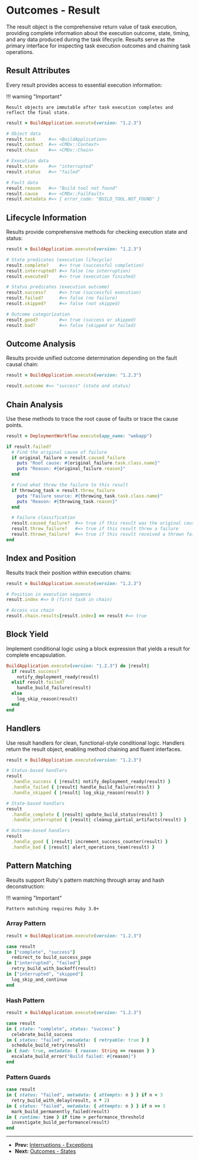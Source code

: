 # Outcomes - Result

The result object is the comprehensive return value of task execution, providing complete information about the execution outcome, state, timing, and any data produced during the task lifecycle. Results serve as the primary interface for inspecting task execution outcomes and chaining task operations.

## Result Attributes

Every result provides access to essential execution information:

!!! warning "Important"

    Result objects are immutable after task execution completes and reflect the final state.

```ruby
result = BuildApplication.execute(version: "1.2.3")

# Object data
result.task     #=> <BuildApplication>
result.context  #=> <CMDx::Context>
result.chain    #=> <CMDx::Chain>

# Execution data
result.state    #=> "interrupted"
result.status   #=> "failed"

# Fault data
result.reason   #=> "Build tool not found"
result.cause    #=> <CMDx::FailFault>
result.metadata #=> { error_code: "BUILD_TOOL.NOT_FOUND" }
```

## Lifecycle Information

Results provide comprehensive methods for checking execution state and status:

```ruby
result = BuildApplication.execute(version: "1.2.3")

# State predicates (execution lifecycle)
result.complete?    #=> true (successful completion)
result.interrupted? #=> false (no interruption)
result.executed?    #=> true (execution finished)

# Status predicates (execution outcome)
result.success?     #=> true (successful execution)
result.failed?      #=> false (no failure)
result.skipped?     #=> false (not skipped)

# Outcome categorization
result.good?        #=> true (success or skipped)
result.bad?         #=> false (skipped or failed)
```

## Outcome Analysis

Results provide unified outcome determination depending on the fault causal chain:

```ruby
result = BuildApplication.execute(version: "1.2.3")

result.outcome #=> "success" (state and status)
```

## Chain Analysis

Use these methods to trace the root cause of faults or trace the cause points.

```ruby
result = DeploymentWorkflow.execute(app_name: "webapp")

if result.failed?
  # Find the original cause of failure
  if original_failure = result.caused_failure
    puts "Root cause: #{original_failure.task.class.name}"
    puts "Reason: #{original_failure.reason}"
  end

  # Find what threw the failure to this result
  if throwing_task = result.threw_failure
    puts "Failure source: #{throwing_task.task.class.name}"
    puts "Reason: #{throwing_task.reason}"
  end

  # Failure classification
  result.caused_failure?  #=> true if this result was the original cause
  result.threw_failure?   #=> true if this result threw a failure
  result.thrown_failure?  #=> true if this result received a thrown failure
end
```

## Index and Position

Results track their position within execution chains:

```ruby
result = BuildApplication.execute(version: "1.2.3")

# Position in execution sequence
result.index #=> 0 (first task in chain)

# Access via chain
result.chain.results[result.index] == result #=> true
```

## Block Yield

Implement conditional logic using a block expression that yields a result for complete encapsulation.

```ruby
BuildApplication.execute(version: "1.2.3") do |result|
  if result.success?
    notify_deployment_ready(result)
  elsif result.failed?
    handle_build_failure(result)
  else
    log_skip_reason(result)
  end
end
```

## Handlers

Use result handlers for clean, functional-style conditional logic. Handlers return the result object, enabling method chaining and fluent interfaces.

```ruby
result = BuildApplication.execute(version: "1.2.3")

# Status-based handlers
result
  .handle_success { |result| notify_deployment_ready(result) }
  .handle_failed { |result| handle_build_failure(result) }
  .handle_skipped { |result| log_skip_reason(result) }

# State-based handlers
result
  .handle_complete { |result| update_build_status(result) }
  .handle_interrupted { |result| cleanup_partial_artifacts(result) }

# Outcome-based handlers
result
  .handle_good { |result| increment_success_counter(result) }
  .handle_bad { |result| alert_operations_team(result) }
```

## Pattern Matching

Results support Ruby's pattern matching through array and hash deconstruction:

!!! warning "Important"

    Pattern matching requires Ruby 3.0+

### Array Pattern

```ruby
result = BuildApplication.execute(version: "1.2.3")

case result
in ["complete", "success"]
  redirect_to build_success_page
in ["interrupted", "failed"]
  retry_build_with_backoff(result)
in ["interrupted", "skipped"]
  log_skip_and_continue
end
```

### Hash Pattern

```ruby
result = BuildApplication.execute(version: "1.2.3")

case result
in { state: "complete", status: "success" }
  celebrate_build_success
in { status: "failed", metadata: { retryable: true } }
  schedule_build_retry(result)
in { bad: true, metadata: { reason: String => reason } }
  escalate_build_error("Build failed: #{reason}")
end
```

### Pattern Guards

```ruby
case result
in { status: "failed", metadata: { attempts: n } } if n < 3
  retry_build_with_delay(result, n * 2)
in { status: "failed", metadata: { attempts: n } } if n >= 3
  mark_build_permanently_failed(result)
in { runtime: time } if time > performance_threshold
  investigate_build_performance(result)
end
```

---

- **Prev:** [Interruptions - Exceptions](../interruptions/exceptions.md)
- **Next:** [Outcomes - States](states.md)

